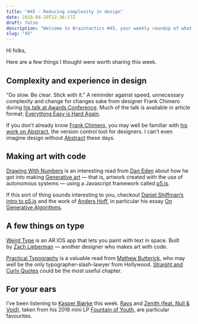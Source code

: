 ```yaml
---
title: "#45 - Reducing complexity in design"
date: 2018-04-20T12:36:17Z
draft: false
description: "Welcome to Braintactics #45, your weekly roundup of what’s happening in design, code and typography."
slug: "45"
---
```


Hi folks,

Here are a few things I thought were worth sharing this week.

## Complexity and experience in design

“Go slow. Be clear. Stick with it.” A reminder against speed, unnecessary complexity and change for changes sake from designer Frank Chimero during [his talk at Awards Conference](https://www.youtube.com/watch?v=koS4vjSux8A). Much of the talk is available in article format; [Everything Easy is Hard Again](https://frankchimero.com/writing/everything-easy-is-hard-again/).

If you don’t already know [Frank Chimero](https://frankchimero.com/about/), you may well be familiar with [his work on Abstract](https://frankchimero.com/design/abstract/), the version control tool for designers. I can’t even imagine design without [Abstract](https://www.goabstract.com/) these days.

## Making art with code

[Drawing With Numbers](https://daneden.me/2016/11/02/drawing-with-numbers/) is an interesting read from [Dan Eden](https://twitter.com/_dte/) about how he got into making [Generative art](https://daneden.me/uploads/2016/11/dwn-fabric.png) — that is, artwork created with the use of autonomous systems — using a Javascript framework called [p5.js](https://p5js.org/).

If this sort of thing sounds interesting to you, checkout [Daniel Shiffman’s intro to p5.js](https://youtu.be/8j0UDiN7my4) and the work of [Anders Hoff](http://inconvergent.net/), in particular his essay [On Generative Algorithms](http://inconvergent.net/generative/).

## A few things on type

[Weird Type](https://itunes.apple.com/gb/app/weird-type/id1352785248?mt=8) is an AR IOS app that lets you paint with text in space. Built by [Zach Lieberman](https://twitter.com/zachlieberman) — another designer who makes art with code.

[Practical Typography](https://practicaltypography.com/) is a valuable read from [Mathew Butterick](https://mbtype.com/bio.html), who may well be the only typographer-slash-lawyer from Hollywood. [Straight and Curly Quotes](https://practicaltypography.com/straight-and-curly-quotes.html) could be the most useful chapter.

## For your ears

I’ve been listening to [Kasper Bjørke](http://www.kasperbjorke.com/) this week. [Rays](https://soundcloud.com/kasperbjorke/rays) and [Zenith (feat. Null & Void)](https://www.youtube.com/watch?v=swTahuuILK0), taken from his 2016 mini LP [Fountain of Youth](https://hfn.lnk.to/FountainOfYouth), are particular favourites.
